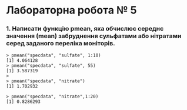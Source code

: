 # Лабораторна робота № 5

### 1. Написати функцію pmean, яка обчислює середнє значення (mean) забруднення сульфатами або нітратами серед заданого переліка моніторів.

```{R]
> pmean("specdata", "sulfate", 1:10)
[1] 4.064128
> pmean("specdata", "sulfate", 55)
[1] 3.587319
> 
> pmean("specdata", "nitrate")
[1] 1.702932

> pmean("specdata", "nitrate",1:20)
[1] 0.8286293
